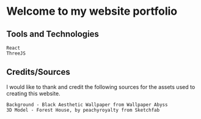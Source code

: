 # Welcome to my website portfolio

## Tools and Technologies

    React
    ThreeJS


## Credits/Sources

I would like to thank and credit the following sources for the assets used to creating this website.

    Background - Black Aesthetic Wallpaper from Wallpaper Abyss
    3D Model - Forest House, by peachyroyalty from Sketchfab
